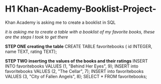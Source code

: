 # H1 Khan-Academy-Booklist-Project-
Khan Academy is asking me to create a booklist in SQL

*it is asking me to create a table with a booklist of my favorite books, these are the steps I took to get there*

**STEP ONE creating the table**
CREATE TABLE favoritebooks (
id INTEGER, name TEXT, rating TEXT);



**STEP TWO inserting the values of the books and their ratings**
INSERT INTO favoritebooks VALUES (1, "Behind Her Eyes", 9);
INSERT into favoritebooks VALUES (2, "The Cellar", 7);
INSERT into favoritebooks VALUES (3, "City of Fallen Angels", 8);
SELECT * FROM favoritebooks;
